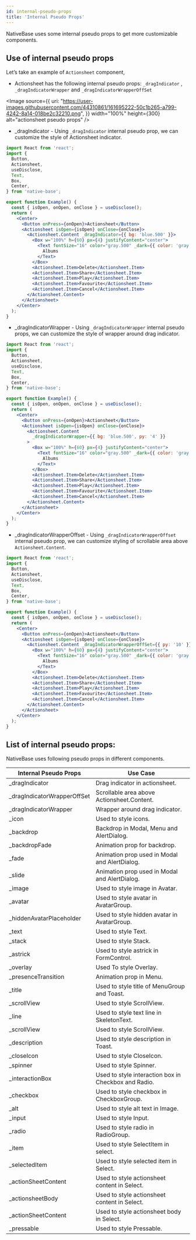 ```yaml
---
id: internal-pseudo-props
title: 'Internal Pseudo Props'
---
```


NativeBase uses some internal pseudo props to get more customizable components.

## Use of internal pseudo props

Let’s take an example of `Actionsheet` component,

- Actionsheet has the following internal pseudo props: `_dragIndicator` , `_dragIndicatorWrapper` and `_dragIndicatorWrapperOffSet`

<Image
source={{
    uri: "https://user-images.githubusercontent.com/44310861/161695222-50c1b265-a799-4242-8a14-018be2c32210.png",
  }}
width="100%"
height={300}
alt="actionsheet pseudo props"
/>

- \_dragIndicator - Using `_dragIndicator` internal pseudo prop, we can customize the style of Actionsheet indicator.

```jsx title="_dragIndicator example isLive=true
import React from 'react';
import {
  Button,
  Actionsheet,
  useDisclose,
  Text,
  Box,
  Center,
} from 'native-base';

export function Example() {
  const { isOpen, onOpen, onClose } = useDisclose();
  return (
    <Center>
      <Button onPress={onOpen}>Actionsheet</Button>
      <Actionsheet isOpen={isOpen} onClose={onClose}>
        <Actionsheet.Content _dragIndicator={{ bg: 'blue.500' }}>
          <Box w="100%" h={60} px={4} justifyContent="center">
            <Text fontSize="16" color="gray.500" _dark={{ color: 'gray.300' }}>
              Albums
            </Text>
          </Box>
          <Actionsheet.Item>Delete</Actionsheet.Item>
          <Actionsheet.Item>Share</Actionsheet.Item>
          <Actionsheet.Item>Play</Actionsheet.Item>
          <Actionsheet.Item>Favourite</Actionsheet.Item>
          <Actionsheet.Item>Cancel</Actionsheet.Item>
        </Actionsheet.Content>
      </Actionsheet>
    </Center>
  );
}
```

- \_dragIndicatorWrapper - Using `_dragIndicatorWrapper` internal pseudo props, we can customize the style of wrapper around drag indicator.

```jsx title="_dragIndicatorWrapper example" isLive=true
import React from 'react';
import {
  Button,
  Actionsheet,
  useDisclose,
  Text,
  Box,
  Center,
} from 'native-base';

export function Example() {
  const { isOpen, onOpen, onClose } = useDisclose();
  return (
    <Center>
      <Button onPress={onOpen}>Actionsheet</Button>
      <Actionsheet isOpen={isOpen} onClose={onClose}>
        <Actionsheet.Content
          _dragIndicatorWrapper={{ bg: 'blue.500', py: '4' }}
        >
          <Box w="100%" h={60} px={4} justifyContent="center">
            <Text fontSize="16" color="gray.500" _dark={{ color: 'gray.300' }}>
              Albums
            </Text>
          </Box>
          <Actionsheet.Item>Delete</Actionsheet.Item>
          <Actionsheet.Item>Share</Actionsheet.Item>
          <Actionsheet.Item>Play</Actionsheet.Item>
          <Actionsheet.Item>Favourite</Actionsheet.Item>
          <Actionsheet.Item>Cancel</Actionsheet.Item>
        </Actionsheet.Content>
      </Actionsheet>
    </Center>
  );
}
```

- \_dragIndicatorWrapperOffset - Using `_dragIndicatorWrapperOffset` internal pseudo prop, we can customize styling of scrollable area above `Actionsheet.Content`.

```jsx title="_dragIndicatorWrapperOffset example" isLive=true
import React from 'react';
import {
  Button,
  Actionsheet,
  useDisclose,
  Text,
  Box,
  Center,
} from 'native-base';

export function Example() {
  const { isOpen, onOpen, onClose } = useDisclose();
  return (
    <Center>
      <Button onPress={onOpen}>Actionsheet</Button>
      <Actionsheet isOpen={isOpen} onClose={onClose}>
        <Actionsheet.Content _dragIndicatorWrapperOffSet={{ py: '10' }}>
          <Box w="100%" h={60} px={4} justifyContent="center">
            <Text fontSize="16" color="gray.500" _dark={{ color: 'gray.300' }}>
              Albums
            </Text>
          </Box>
          <Actionsheet.Item>Delete</Actionsheet.Item>
          <Actionsheet.Item>Share</Actionsheet.Item>
          <Actionsheet.Item>Play</Actionsheet.Item>
          <Actionsheet.Item>Favourite</Actionsheet.Item>
          <Actionsheet.Item>Cancel</Actionsheet.Item>
        </Actionsheet.Content>
      </Actionsheet>
    </Center>
  );
}
```

## List of internal pseudo props:

NativeBase uses following pseudo props in different components.

| Internal Pseudo Props        | Use Case                                             |
| ---------------------------- | ---------------------------------------------------- |
| \_dragIndicator              | Drag indicator in actionsheet.                       |
| \_dragIndicatorWrapperOffSet | Scrollable area above Actionsheet.Content.           |
| \_dragIndicatorWrapper       | Wrapper around drag indicator.                       |
| \_icon                       | Used to style icons.                                 |
| \_backdrop                   | Backdrop in Modal, Menu and AlertDialog.             |
| \_backdropFade               | Animation prop for backdrop.                         |
| \_fade                       | Animation prop used in Modal and AlertDialog.        |
| \_slide                      | Animation prop used in Modal and AlertDialog.        |
| \_image                      | Used to style image in Avatar.                       |
| \_avatar                     | Used to style avatar in AvatarGroup.                 |
| \_hiddenAvatarPlaceholder    | Used to style hidden avatar in AvatarGroup.          |
| \_text                       | Used to style Text.                                  |
| \_stack                      | Used to style Stack.                                 |
| \_astrick                    | Used to style astrick in FormControl.                |
| \_overlay                    | Used To style Overlay.                               |
| \_presenceTransition         | Animation prop in Menu.                              |
| \_title                      | Used to style title of MenuGroup and Toast.          |
| \_scrollView                 | Used to style ScrollView.                            |
| \_line                       | Used to style text line in SkeletonText.             |
| \_scrollView                 | Used to style ScrollView.                            |
| \_description                | Used to style description in Toast.                  |
| \_closeIcon                  | Used to style CloseIcon.                             |
| \_spinner                    | Used to style Spinner.                               |
| \_interactionBox             | Used to style interaction box in Checkbox and Radio. |
| \_checkbox                   | Used to style checkbox in CheckboxGroup.             |
| \_alt                        | Used to style alt text in Image.                     |
| \_input                      | Used to style Input.                                 |
| \_radio                      | Used to style radio in RadioGroup.                   |
| \_item                       | Used to style SelectItem in select.                  |
| \_selectedItem               | Used to style selected item in Select.               |
| \_actionSheetContent         | Used to style actionsheet content in Select.         |
| \_actionsheetBody            | Used to style actionsheet content in Select.         |
| \_actionSheetContent         | Used to style actionsheet body in Select.            |
| \_pressable                  | Used to style Pressable.                             |
